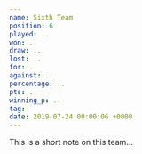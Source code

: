 ```yaml
---
name: Sixth Team
position: 6
played: ..
won: ..
draw: ..
lost: ..
for: ..
against: ..
percentage: ..
pts: ..
winning_p: ..
tag:
date: 2019-07-24 00:00:06 +0000
---
```

This is a short note on this team...